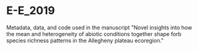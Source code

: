 # E-E_2019
Metadata, data, and code used in the manuscript "Novel insights into how the mean and heterogeneity of abiotic conditions together shape forb species richness patterns in the Allegheny plateau ecoregion."
